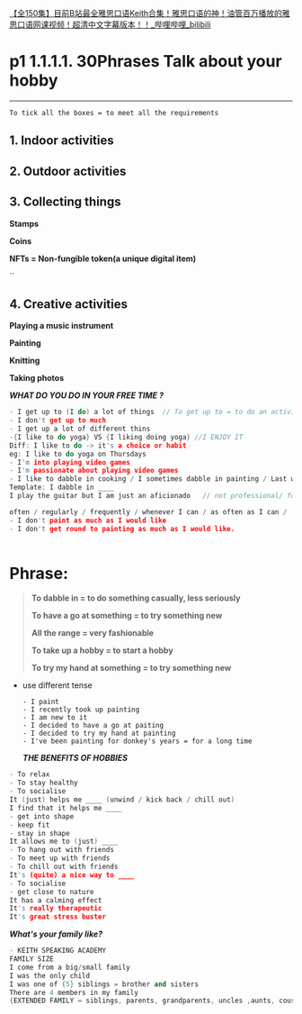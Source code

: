 [【全150集】目前B站最全雅思口语Keith合集！雅思口语的神！油管百万播放的雅思口语网课视频！超清中文字幕版本！！_哔哩哔哩_bilibili](https://www.bilibili.com/video/BV1Bx4y1T7mT/?vd_source=7038f96b6bb3b14743531b102b109c43)

# p1 1.1.1.1. 30Phrases Talk about your hobby

****

`To tick all the boxes = to meet all the requirements`

## 1. Indoor activities



## 2. Outdoor activities



## 3. Collecting things

**Stamps**
<!--SR:!2023-07-17,1,230-->

**Coins**
<!--SR:!2023-07-17,1,230-->

**NFTs = Non-fungible token(a unique digital item)**

``

## 4. Creative activities

**Playing a music instrument**
<!--SR:!2023-07-17,1,230-->

**Painting**

**Knitting**

**Taking photos**



***WHAT DO YOU DO IN YOUR FREE TIME ?***

```C++
- I get up to (I do) a lot of things  // To get up to = to do an activity
- I don't get up to much
- I get up a lot of different thins
-{I like to do yoga} VS {I liking doing yoga} //I ENJOY IT
Diff: I like to do -> it's a choice or habit
eg: I like to do yoga on Thursdays
- I'm into playing video games
- I'm passionate about playing video games
- I like to dabble in cooking / I sometimes dabble in painting / Last week I dabbled in NFTs
Template: I dabble in ____
I play the guitar but I am just an aficionado   // not professional/ for fun / an amateur //an-amateur(注意发音)

often / regularly / frequently / whenever I can / as often as I can /
- I don't paint as much as I would like
- I don't get round to painting as much as I would like.
  
```

# Phrase:

>   **To dabble in = to do something casually, less seriously**
>
>   **To have a go at something = to try something new**
>
>   **All the range = very fashionable**
>
>   **To take up a hobby = to start a hobby**
>
>   **To try my hand at something = to try something new**
<!--SR:!2023-07-17,1,230!2023-07-17,1,230-->

  



-   use different tense

    ```
    - I paint
    - I recently took up painting
    - I am new to it
    - I decided to have a go at paiting
    - I decided to try my hand at painting
    - I've been painting for donkey's years = for a long time
    ```
    ***THE BENEFITS OF HOBBIES***

```c++
- To relax
- To stay healthy
- To socialise
It (just) helps me ____ (unwind / kick back / chill out)
I find that it helps me ____
- get into shape
- keep fit
- stay in shape
It allows me to (just) ____
- To hang out with friends
- To meet up with friends
- To chill out with friends
It's (quite) a nice way to ____
- To socialise
- get close to nature
It has a calming effect
It's really therapeutic
It's great stress buster
```

***What's your family like?***

```c++
- KEITH SPEAKING ACADEMY
FAMILY SIZE
I come from a big/small family
I was the only child 
I was one of {5} siblings = brother and sisters
There are 4 members in my family
{EXTENDED FAMILY = siblings, parents, grandparents, uncles ,aunts, cousins}  vs  {NUCLEAR FAMILY = parents and their children}?
```



